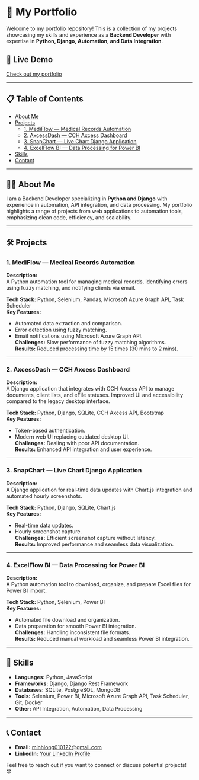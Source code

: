 # 📁 My Portfolio

Welcome to my portfolio repository! This is a collection of my projects showcasing my skills and experience as a **Backend Developer** with expertise in **Python, Django, Automation, and Data Integration**.

## 🔗 Live Demo
[Check out my portfolio](https://your-portfolio-link.com)  

---

## 📋 Table of Contents
- [About Me](#about-me)
- [Projects](#projects)
  - [1. MediFlow — Medical Records Automation](#1-mediflow--medical-records-automation)
  - [2. AxcessDash — CCH Axcess Dashboard](#2-axcessdash--cch-axcess-dashboard)
  - [3. SnapChart — Live Chart Django Application](#3-snapchart--live-chart-django-application)
  - [4. ExcelFlow BI — Data Processing for Power BI](#4-excelflow-bi--data-processing-for-power-bi)
- [Skills](#skills)
- [Contact](#contact)

---

## 👨‍💻 About Me
I am a Backend Developer specializing in **Python and Django** with experience in automation, API integration, and data processing. My portfolio highlights a range of projects from web applications to automation tools, emphasizing clean code, efficiency, and scalability.

---

## 🛠️ Projects

### 1. MediFlow — Medical Records Automation
**Description:**  
A Python automation tool for managing medical records, identifying errors using fuzzy matching, and notifying clients via email.  

**Tech Stack:** Python, Selenium, Pandas, Microsoft Azure Graph API, Task Scheduler  
**Key Features:**  
- Automated data extraction and comparison.  
- Error detection using fuzzy matching.  
- Email notifications using Microsoft Azure Graph API.  
**Challenges:** Slow performance of fuzzy matching algorithms.  
**Results:** Reduced processing time by 15 times (30 mins to 2 mins).  

---

### 2. AxcessDash — CCH Axcess Dashboard
**Description:**  
A Django application that integrates with CCH Axcess API to manage documents, client lists, and eFile statuses. Improved UI and accessibility compared to the legacy desktop interface.  

**Tech Stack:** Python, Django, SQLite, CCH Axcess API, Bootstrap  
**Key Features:**  
- Token-based authentication.  
- Modern web UI replacing outdated desktop UI.  
**Challenges:** Dealing with poor API documentation.  
**Results:** Enhanced API integration and user experience.  

---

### 3. SnapChart — Live Chart Django Application
**Description:**  
A Django application for real-time data updates with Chart.js integration and automated hourly screenshots.  

**Tech Stack:** Python, Django, SQLite, Chart.js  
**Key Features:**  
- Real-time data updates.  
- Hourly screenshot capture.  
**Challenges:** Efficient screenshot capture without latency.  
**Results:** Improved performance and seamless data visualization.  

---

### 4. ExcelFlow BI — Data Processing for Power BI
**Description:**  
A Python automation tool to download, organize, and prepare Excel files for Power BI import.  

**Tech Stack:** Python, Selenium, Power BI  
**Key Features:**  
- Automated file download and organization.  
- Data preparation for smooth Power BI integration.  
**Challenges:** Handling inconsistent file formats.  
**Results:** Reduced manual workload and seamless Power BI integration.  

---

## 🚀 Skills
- **Languages:** Python, JavaScript  
- **Frameworks:** Django, Django Rest Framework  
- **Databases:** SQLite, PostgreSQL, MongoDB  
- **Tools:** Selenium, Power BI, Microsoft Azure Graph API, Task Scheduler, Git, Docker  
- **Other:** API Integration, Automation, Data Processing  

---

## 📞 Contact
- **Email:** [minhlong010122@gmail.com](mailto:minhlong010122@gmail.com)  
- **LinkedIn:** [Your LinkedIn Profile](https://www.linkedin.com/in/your-profile)  

Feel free to reach out if you want to connect or discuss potential projects! 😎
